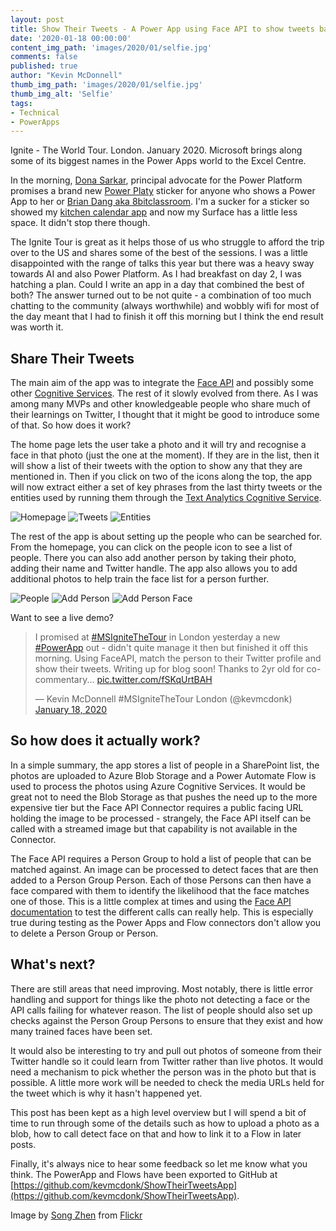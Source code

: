 ```yaml
---
layout: post
title: Show Their Tweets - A Power App using Face API to show tweets based on photo taken
date: '2020-01-18 00:00:00'
content_img_path: 'images/2020/01/selfie.jpg'
comments: false
published: true
author: "Kevin McDonnell"
thumb_img_path: 'images/2020/01/selfie.jpg'
thumb_img_alt: 'Selfie'
tags:
- Technical
- PowerApps
---
```


Ignite - The World Tour. London. January 2020. Microsoft brings along some of its biggest names in the Power Apps world to the Excel Centre. 

In the morning, [Dona Sarkar](https://twitter.com/donasarkar), principal advocate for the Power Platform promises a brand new [Power Platy](https://twitter.com/search?q=%23powerplaty) sticker for anyone who shows a Power App to her or [Brian Dang aka 8bitclassroom](https://twitter.com/8bitclassroom). I'm a sucker for a sticker so showed my [kitchen calendar app](https://www.mcd79.com/2017/03/20/i-do-not-like-green-eggs-and-ham-sam-i-am-2.html) and now my Surface has a little less space. It didn't stop there though.

The Ignite Tour is great as it helps those of us who struggle to afford the trip over to the US and shares some of the best of the sessions. I was a little disappointed with the range of talks this year but there was a heavy sway towards AI and also Power Platform. As I had breakfast on day 2, I was hatching a plan. Could I write an app in a day that combined the best of both? The answer turned out to be not quite - a combination of too much chatting to the community (always worthwhile) and wobbly wifi for most of the day meant that I had to finish it off this morning but I think the end result was worth it.

## Share Their Tweets

The main aim of the app was to integrate the [Face API](https://azure.microsoft.com/en-us/services/cognitive-services/face/) and possibly some other [Cognitive Services](https://azure.microsoft.com/en-us/services/cognitive-services/). The rest of it slowly evolved from there. As I was among many MVPs and other knowledgeable people who share much of their learnings on Twitter, I thought that it might be good to introduce some of that. So how does it work?

The home page lets the user take a photo and it will try and recognise a face in that photo (just the one at the moment). If they are in the list, then it will show a list of their tweets with the option to show any that they are mentioned in. Then if you click on two of the icons along the top, the app will now extract either a set of key phrases from the last thirty tweets or the entities used by running them through the [Text Analytics Cognitive Service](https://azure.microsoft.com/en-us/services/cognitive-services/text-analytics/).

![Homepage](/images/2020/01/ShowTheirTweets-Home.jpg)
![Tweets](/images/2020/01/ShowTheirTweets-Tweets.jpg)
![Entities](/images/2020/01/ShowTheirTweets-Entities.jpg)

The rest of the app is about setting up the people who can be searched for. From the homepage, you can click on the people icon to see a list of people. There you can also add another person by taking their photo, adding their name and Twitter handle. The app also allows you to add additional photos to help train the face list for a person further.

![People](/images/2020/01/ShowTheirTweets-People.jpg)
![Add Person](/images/2020/01/ShowTheirTweets-AddPerson.jpg)
![Add Person Face](/images/2020/01/ShowTheirTweets-AddPersonFace.jpg)

Want to see a live demo?

<blockquote class="twitter-tweet"><p lang="en" dir="ltr">I promised at <a href="https://twitter.com/hashtag/MSIgniteTheTour?src=hash&amp;ref_src=twsrc%5Etfw">#MSIgniteTheTour</a> in London yesterday a new <a href="https://twitter.com/hashtag/PowerApp?src=hash&amp;ref_src=twsrc%5Etfw">#PowerApp</a> out - didn&#39;t quite manage it then but finished it off this morning. Using FaceAPI, match the person to their Twitter profile and show their tweets. Writing up for blog soon! Thanks to 2yr old for co-commentary... <a href="https://t.co/fSKqUrtBAH">pic.twitter.com/fSKqUrtBAH</a></p>&mdash; Kevin McDonnell #MSIgniteTheTour London (@kevmcdonk) <a href="https://twitter.com/kevmcdonk/status/1218533436572545026?ref_src=twsrc%5Etfw">January 18, 2020</a></blockquote> <script async src="https://platform.twitter.com/widgets.js" charset="utf-8"></script>

## So how does it actually work?

In a simple summary, the app stores a list of people in a SharePoint list, the photos are uploaded to Azure Blob Storage and a Power Automate Flow is used to process the photos using Azure Cognitive Services. It would be great not to need the Blob Storage as that pushes the need up to the more expensive tier but the Face API Connector requires a public facing URL holding the image to be processed - strangely, the Face API itself can be called with a streamed image but that capability is not available in the Connector.

The Face API requires a Person Group to hold a list of people that can be matched against. An image can be processed to detect faces that are then added to a Person Group Person. Each of those Persons can then have a face compared with them to identify the likelihood that the face matches one of those. This is a little complex at times and using the [Face API documentation](https://westeurope.dev.cognitive.microsoft.com/docs/services/563879b61984550e40cbbe8d/operations/563879b61984550f30395236) to test the different calls can really help. This is especially true during testing as the Power Apps and Flow connectors don't allow you to delete a Person Group or Person.

## What's next?

There are still areas that need improving. Most notably, there is little error handling and support for things like the photo not detecting a face or the API calls failing for whatever reason. The list of people should also set up checks against the Person Group Persons to ensure that they exist and how many trained faces have been set.

It would also be interesting to try and pull out photos of someone from their Twitter handle so it could learn from Twitter rather than live photos. It would need a mechanism to pick whether the person was in the photo but that is possible. A little more work will be needed to check the media URLs held for the tweet which is why it hasn't happened yet.

This post has been kept as a high level overview but I will spend a bit of time to run through some of the details such as how to upload a photo as a blob, how to call detect face on that and how to link it to a Flow in later posts.

Finally, it's always nice to hear some feedback so let me know what you think. The PowerApp and Flows have been exported to GitHub at [https://github.com/kevmcdonk/ShowTheirTweetsApp](https://github.com/kevmcdonk/ShowTheirTweetsApp). 

 Image by [Song Zhen](https://www.flickr.com/photos/songzhen/) from [Flickr](https://www.flickr.com/photos/songzhen/16983146399)
 